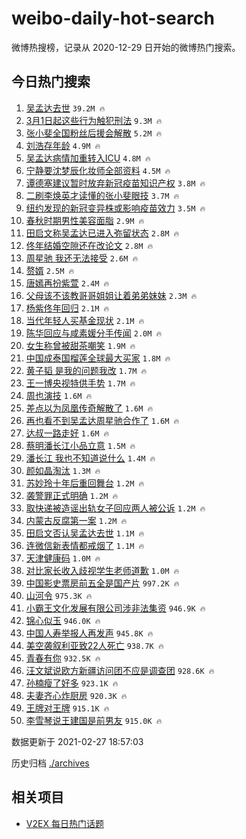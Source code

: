 # weibo-daily-hot-search

微博热搜榜，记录从 2020-12-29 日开始的微博热门搜索。

## 今日热门搜索

<!-- BEGIN -->

1. [吴孟达去世](https://s.weibo.com/weibo?q=%23%E5%90%B4%E5%AD%9F%E8%BE%BE%E5%8E%BB%E4%B8%96%23&Refer=top) `39.2M 🔥`
1. [3月1日起这些行为触犯刑法](https://s.weibo.com/weibo?q=%233%E6%9C%881%E6%97%A5%E8%B5%B7%E8%BF%99%E4%BA%9B%E8%A1%8C%E4%B8%BA%E8%A7%A6%E7%8A%AF%E5%88%91%E6%B3%95%23&Refer=top) `9.3M 🔥`
1. [张小斐全国粉丝后援会解散](https://s.weibo.com/weibo?q=%23%E5%BC%A0%E5%B0%8F%E6%96%90%E5%85%A8%E5%9B%BD%E7%B2%89%E4%B8%9D%E5%90%8E%E6%8F%B4%E4%BC%9A%E8%A7%A3%E6%95%A3%23&Refer=top) `5.2M 🔥`
1. [刘浩存年龄](https://s.weibo.com/weibo?q=%23%E5%88%98%E6%B5%A9%E5%AD%98%E5%B9%B4%E9%BE%84%23&Refer=top) `4.9M 🔥`
1. [吴孟达病情加重转入ICU](https://s.weibo.com/weibo?q=%23%E5%90%B4%E5%AD%9F%E8%BE%BE%E7%97%85%E6%83%85%E5%8A%A0%E9%87%8D%E8%BD%AC%E5%85%A5ICU%23&Refer=top) `4.8M 🔥`
1. [宁静要沈梦辰化妆师全部资料](https://s.weibo.com/weibo?q=%23%E5%AE%81%E9%9D%99%E8%A6%81%E6%B2%88%E6%A2%A6%E8%BE%B0%E5%8C%96%E5%A6%86%E5%B8%88%E5%85%A8%E9%83%A8%E8%B5%84%E6%96%99%23&Refer=top) `4.5M 🔥`
1. [谭德塞建议暂时放弃新冠疫苗知识产权](https://s.weibo.com/weibo?q=%23%E8%B0%AD%E5%BE%B7%E5%A1%9E%E5%BB%BA%E8%AE%AE%E6%9A%82%E6%97%B6%E6%94%BE%E5%BC%83%E6%96%B0%E5%86%A0%E7%96%AB%E8%8B%97%E7%9F%A5%E8%AF%86%E4%BA%A7%E6%9D%83%23&Refer=top) `3.8M 🔥`
1. [二刷李焕英才读懂的张小斐眼技](https://s.weibo.com/weibo?q=%23%E4%BA%8C%E5%88%B7%E6%9D%8E%E7%84%95%E8%8B%B1%E6%89%8D%E8%AF%BB%E6%87%82%E7%9A%84%E5%BC%A0%E5%B0%8F%E6%96%90%E7%9C%BC%E6%8A%80%23&Refer=top) `3.7M 🔥`
1. [纽约发现的新冠变异株或影响疫苗效力](https://s.weibo.com/weibo?q=%23%E7%BA%BD%E7%BA%A6%E5%8F%91%E7%8E%B0%E7%9A%84%E6%96%B0%E5%86%A0%E5%8F%98%E5%BC%82%E6%A0%AA%E6%88%96%E5%BD%B1%E5%93%8D%E7%96%AB%E8%8B%97%E6%95%88%E5%8A%9B%23&Refer=top) `3.5M 🔥`
1. [春秋时期男性美容面脂](https://s.weibo.com/weibo?q=%E6%98%A5%E7%A7%8B%E6%97%B6%E6%9C%9F%E7%94%B7%E6%80%A7%E7%BE%8E%E5%AE%B9%E9%9D%A2%E8%84%82&Refer=top) `2.9M 🔥`
1. [田启文称吴孟达已进入弥留状态](https://s.weibo.com/weibo?q=%23%E7%94%B0%E5%90%AF%E6%96%87%E7%A7%B0%E5%90%B4%E5%AD%9F%E8%BE%BE%E5%B7%B2%E8%BF%9B%E5%85%A5%E5%BC%A5%E7%95%99%E7%8A%B6%E6%80%81%23&Refer=top) `2.8M 🔥`
1. [佟年结婚空隙还在改论文](https://s.weibo.com/weibo?q=%E4%BD%9F%E5%B9%B4%E7%BB%93%E5%A9%9A%E7%A9%BA%E9%9A%99%E8%BF%98%E5%9C%A8%E6%94%B9%E8%AE%BA%E6%96%87&Refer=top) `2.8M 🔥`
1. [周星驰 我还无法接受](https://s.weibo.com/weibo?q=%E5%91%A8%E6%98%9F%E9%A9%B0%20%E6%88%91%E8%BF%98%E6%97%A0%E6%B3%95%E6%8E%A5%E5%8F%97&Refer=top) `2.6M 🔥`
1. [赘婿](https://s.weibo.com/weibo?q=%E8%B5%98%E5%A9%BF&Refer=top) `2.5M 🔥`
1. [唐嫣再扮紫萱](https://s.weibo.com/weibo?q=%23%E5%94%90%E5%AB%A3%E5%86%8D%E6%89%AE%E7%B4%AB%E8%90%B1%23&Refer=top) `2.4M 🔥`
1. [父母该不该教哥哥姐姐让着弟弟妹妹](https://s.weibo.com/weibo?q=%23%E7%88%B6%E6%AF%8D%E8%AF%A5%E4%B8%8D%E8%AF%A5%E6%95%99%E5%93%A5%E5%93%A5%E5%A7%90%E5%A7%90%E8%AE%A9%E7%9D%80%E5%BC%9F%E5%BC%9F%E5%A6%B9%E5%A6%B9%23&Refer=top) `2.3M 🔥`
1. [杨紫佟年回归](https://s.weibo.com/weibo?q=%23%E6%9D%A8%E7%B4%AB%E4%BD%9F%E5%B9%B4%E5%9B%9E%E5%BD%92%23&Refer=top) `2.1M 🔥`
1. [当代年轻人买基金现状](https://s.weibo.com/weibo?q=%23%E5%BD%93%E4%BB%A3%E5%B9%B4%E8%BD%BB%E4%BA%BA%E4%B9%B0%E5%9F%BA%E9%87%91%E7%8E%B0%E7%8A%B6%23&Refer=top) `2.1M 🔥`
1. [陈华回应与咸素媛分手传闻](https://s.weibo.com/weibo?q=%E9%99%88%E5%8D%8E%E5%9B%9E%E5%BA%94%E4%B8%8E%E5%92%B8%E7%B4%A0%E5%AA%9B%E5%88%86%E6%89%8B%E4%BC%A0%E9%97%BB&Refer=top) `2.0M 🔥`
1. [女生称曾被甜茶嘲笑](https://s.weibo.com/weibo?q=%E5%A5%B3%E7%94%9F%E7%A7%B0%E6%9B%BE%E8%A2%AB%E7%94%9C%E8%8C%B6%E5%98%B2%E7%AC%91&Refer=top) `1.9M 🔥`
1. [中国成泰国榴莲全球最大买家](https://s.weibo.com/weibo?q=%23%E4%B8%AD%E5%9B%BD%E6%88%90%E6%B3%B0%E5%9B%BD%E6%A6%B4%E8%8E%B2%E5%85%A8%E7%90%83%E6%9C%80%E5%A4%A7%E4%B9%B0%E5%AE%B6%23&Refer=top) `1.8M 🔥`
1. [黄子韬 是我的问题我改](https://s.weibo.com/weibo?q=%E9%BB%84%E5%AD%90%E9%9F%AC%20%E6%98%AF%E6%88%91%E7%9A%84%E9%97%AE%E9%A2%98%E6%88%91%E6%94%B9&Refer=top) `1.7M 🔥`
1. [王一博央视特供手势](https://s.weibo.com/weibo?q=%23%E7%8E%8B%E4%B8%80%E5%8D%9A%E5%A4%AE%E8%A7%86%E7%89%B9%E4%BE%9B%E6%89%8B%E5%8A%BF%23&Refer=top) `1.7M 🔥`
1. [周也演技](https://s.weibo.com/weibo?q=%23%E5%91%A8%E4%B9%9F%E6%BC%94%E6%8A%80%23&Refer=top) `1.6M 🔥`
1. [差点以为凤凰传奇解散了](https://s.weibo.com/weibo?q=%23%E5%B7%AE%E7%82%B9%E4%BB%A5%E4%B8%BA%E5%87%A4%E5%87%B0%E4%BC%A0%E5%A5%87%E8%A7%A3%E6%95%A3%E4%BA%86%23&Refer=top) `1.6M 🔥`
1. [再也看不到吴孟达周星驰合作了](https://s.weibo.com/weibo?q=%E5%86%8D%E4%B9%9F%E7%9C%8B%E4%B8%8D%E5%88%B0%E5%90%B4%E5%AD%9F%E8%BE%BE%E5%91%A8%E6%98%9F%E9%A9%B0%E5%90%88%E4%BD%9C%E4%BA%86&Refer=top) `1.6M 🔥`
1. [达叔一路走好](https://s.weibo.com/weibo?q=%E8%BE%BE%E5%8F%94%E4%B8%80%E8%B7%AF%E8%B5%B0%E5%A5%BD&Refer=top) `1.6M 🔥`
1. [蔡明潘长江小品立意](https://s.weibo.com/weibo?q=%23%E8%94%A1%E6%98%8E%E6%BD%98%E9%95%BF%E6%B1%9F%E5%B0%8F%E5%93%81%E7%AB%8B%E6%84%8F%23&Refer=top) `1.5M 🔥`
1. [潘长江 我也不知道说什么](https://s.weibo.com/weibo?q=%E6%BD%98%E9%95%BF%E6%B1%9F%20%E6%88%91%E4%B9%9F%E4%B8%8D%E7%9F%A5%E9%81%93%E8%AF%B4%E4%BB%80%E4%B9%88&Refer=top) `1.4M 🔥`
1. [颜如晶淘汰](https://s.weibo.com/weibo?q=%23%E9%A2%9C%E5%A6%82%E6%99%B6%E6%B7%98%E6%B1%B0%23&Refer=top) `1.3M 🔥`
1. [苏妙玲十年后重回舞台](https://s.weibo.com/weibo?q=%23%E8%8B%8F%E5%A6%99%E7%8E%B2%E5%8D%81%E5%B9%B4%E5%90%8E%E9%87%8D%E5%9B%9E%E8%88%9E%E5%8F%B0%23&Refer=top) `1.2M 🔥`
1. [袭警罪正式明确](https://s.weibo.com/weibo?q=%23%E8%A2%AD%E8%AD%A6%E7%BD%AA%E6%AD%A3%E5%BC%8F%E6%98%8E%E7%A1%AE%23&Refer=top) `1.2M 🔥`
1. [取快递被造谣出轨女子回应两人被公诉](https://s.weibo.com/weibo?q=%23%E5%8F%96%E5%BF%AB%E9%80%92%E8%A2%AB%E9%80%A0%E8%B0%A3%E5%87%BA%E8%BD%A8%E5%A5%B3%E5%AD%90%E5%9B%9E%E5%BA%94%E4%B8%A4%E4%BA%BA%E8%A2%AB%E5%85%AC%E8%AF%89%23&Refer=top) `1.2M 🔥`
1. [内蒙古反腐第一案](https://s.weibo.com/weibo?q=%E5%86%85%E8%92%99%E5%8F%A4%E5%8F%8D%E8%85%90%E7%AC%AC%E4%B8%80%E6%A1%88&Refer=top) `1.2M 🔥`
1. [田启文否认吴孟达去世](https://s.weibo.com/weibo?q=%E7%94%B0%E5%90%AF%E6%96%87%E5%90%A6%E8%AE%A4%E5%90%B4%E5%AD%9F%E8%BE%BE%E5%8E%BB%E4%B8%96&Refer=top) `1.1M 🔥`
1. [连微信新表情都戒烟了](https://s.weibo.com/weibo?q=%23%E8%BF%9E%E5%BE%AE%E4%BF%A1%E6%96%B0%E8%A1%A8%E6%83%85%E9%83%BD%E6%88%92%E7%83%9F%E4%BA%86%23&Refer=top) `1.1M 🔥`
1. [天津健康码](https://s.weibo.com/weibo?q=%E5%A4%A9%E6%B4%A5%E5%81%A5%E5%BA%B7%E7%A0%81&Refer=top) `1.0M 🔥`
1. [对比家长收入歧视学生老师道歉](https://s.weibo.com/weibo?q=%E5%AF%B9%E6%AF%94%E5%AE%B6%E9%95%BF%E6%94%B6%E5%85%A5%E6%AD%A7%E8%A7%86%E5%AD%A6%E7%94%9F%E8%80%81%E5%B8%88%E9%81%93%E6%AD%89&Refer=top) `1.0M 🔥`
1. [中国影史票房前五全是国产片](https://s.weibo.com/weibo?q=%23%E4%B8%AD%E5%9B%BD%E5%BD%B1%E5%8F%B2%E7%A5%A8%E6%88%BF%E5%89%8D%E4%BA%94%E5%85%A8%E6%98%AF%E5%9B%BD%E4%BA%A7%E7%89%87%23&Refer=top) `997.2K 🔥`
1. [山河令](https://s.weibo.com/weibo?q=%E5%B1%B1%E6%B2%B3%E4%BB%A4&Refer=top) `975.3K 🔥`
1. [小霸王文化发展有限公司涉非法集资](https://s.weibo.com/weibo?q=%23%E5%B0%8F%E9%9C%B8%E7%8E%8B%E6%96%87%E5%8C%96%E5%8F%91%E5%B1%95%E6%9C%89%E9%99%90%E5%85%AC%E5%8F%B8%E6%B6%89%E9%9D%9E%E6%B3%95%E9%9B%86%E8%B5%84%23&Refer=top) `946.9K 🔥`
1. [锦心似玉](https://s.weibo.com/weibo?q=%23%E9%94%A6%E5%BF%83%E4%BC%BC%E7%8E%89%23&Refer=top) `946.0K 🔥`
1. [中国人寿举报人再发声](https://s.weibo.com/weibo?q=%23%E4%B8%AD%E5%9B%BD%E4%BA%BA%E5%AF%BF%E4%B8%BE%E6%8A%A5%E4%BA%BA%E5%86%8D%E5%8F%91%E5%A3%B0%23&Refer=top) `945.8K 🔥`
1. [美空袭叙利亚致22人死亡](https://s.weibo.com/weibo?q=%E7%BE%8E%E7%A9%BA%E8%A2%AD%E5%8F%99%E5%88%A9%E4%BA%9A%E8%87%B422%E4%BA%BA%E6%AD%BB%E4%BA%A1&Refer=top) `938.7K 🔥`
1. [青春有你](https://s.weibo.com/weibo?q=%E9%9D%92%E6%98%A5%E6%9C%89%E4%BD%A0&Refer=top) `932.5K 🔥`
1. [汪文斌说欧方新疆访问团不应是调查团](https://s.weibo.com/weibo?q=%23%E6%B1%AA%E6%96%87%E6%96%8C%E8%AF%B4%E6%AC%A7%E6%96%B9%E6%96%B0%E7%96%86%E8%AE%BF%E9%97%AE%E5%9B%A2%E4%B8%8D%E5%BA%94%E6%98%AF%E8%B0%83%E6%9F%A5%E5%9B%A2%23&Refer=top) `928.6K 🔥`
1. [孙楠瘦了好多](https://s.weibo.com/weibo?q=%E5%AD%99%E6%A5%A0%E7%98%A6%E4%BA%86%E5%A5%BD%E5%A4%9A&Refer=top) `923.1K 🔥`
1. [夫妻齐心炸厨房](https://s.weibo.com/weibo?q=%E5%A4%AB%E5%A6%BB%E9%BD%90%E5%BF%83%E7%82%B8%E5%8E%A8%E6%88%BF&Refer=top) `920.3K 🔥`
1. [王牌对王牌](https://s.weibo.com/weibo?q=%E7%8E%8B%E7%89%8C%E5%AF%B9%E7%8E%8B%E7%89%8C&Refer=top) `915.1K 🔥`
1. [李雪琴说王建国是前男友](https://s.weibo.com/weibo?q=%E6%9D%8E%E9%9B%AA%E7%90%B4%E8%AF%B4%E7%8E%8B%E5%BB%BA%E5%9B%BD%E6%98%AF%E5%89%8D%E7%94%B7%E5%8F%8B&Refer=top) `915.0K 🔥`

数据更新于 2021-02-27 18:57:03

<!-- END -->

历史归档 [./archives](./archives)

## 相关项目

- [V2EX 每日热门话题](https://github.com/realLeonardo/v2ex-daily-hot-topic)

